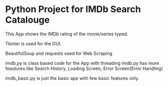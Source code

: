 # Python Project for IMDb Search Catalouge 

This App shows the IMDb rating of the movie/series typed.

Tkinter is used for the GUI.

BeautifulSoup and requests used for Web Scraping

imdb.py is class based code for the App with threading 
imdb.py has more feautures like Search History, Loading Screen, Error Screen(Error Handling)

imdb_basic.py is just the basic app with few basic features only.

